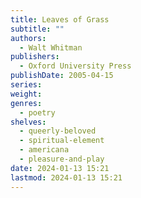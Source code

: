 ```yaml
---
title: Leaves of Grass
subtitle: ""
authors:
  - Walt Whitman
publishers:
  - Oxford University Press
publishDate: 2005-04-15
series: 
weight: 
genres:
  - poetry
shelves:
  - queerly-beloved
  - spiritual-element
  - americana
  - pleasure-and-play
date: 2024-01-13 15:21
lastmod: 2024-01-13 15:21
---
```

